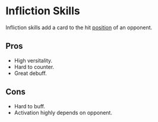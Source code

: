 # Infliction Skills
Infliction skills add a card to the hit [position](../Rules4v3/Positioning_and_Propability.md/#positioning) of an opponent.
## Pros
- High versitality.
- Hard to counter.
- Great debuff.
## Cons
- Hard to buff.
- Activation highly depends on opponent.